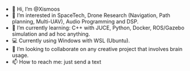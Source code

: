 - 👋 Hi, I’m @Xismoos
- 👀 I’m interested in SpaceTech, Drone Research (Navigation, Path planning, Multi-UAV), Audio Programming and DSP.
- 🌱 I’m currently learning: C++ with JUCE, Python, Docker, ROS/Gazebo simulation and ad hoc anything.
- 💻 Currently using Windows with WSL (Ubuntu).
- 💞️ I’m looking to collaborate on any creative project that involves brain usage.
- 📫 How to reach me: just send a text

<!---
Xismoos/Xismoos is a ✨ special ✨ repository because its `README.md` (this file) appears on your GitHub profile.
You can click the Preview link to take a look at your changes.
--->
